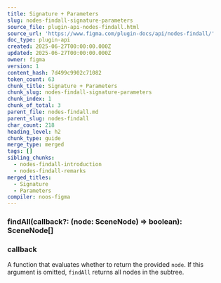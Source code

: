 ```yaml
---
title: Signature + Parameters
slug: nodes-findall-signature-parameters
source_file: plugin-api-nodes-findall.html
source_url: 'https://www.figma.com/plugin-docs/api/nodes-findall/'
doc_type: plugin-api
created: 2025-06-27T00:00:00.000Z
updated: 2025-06-27T00:00:00.000Z
owner: figma
version: 1
content_hash: 7d499c9902c71082
token_count: 63
chunk_title: Signature + Parameters
chunk_slug: nodes-findall-signature-parameters
chunk_index: 1
chunk_of_total: 3
parent_file: nodes-findall.md
parent_slug: nodes-findall
char_count: 218
heading_level: h2
chunk_type: guide
merge_type: merged
tags: []
sibling_chunks:
  - nodes-findall-introduction
  - nodes-findall-remarks
merged_titles:
  - Signature
  - Parameters
compiler: noos-figma
---
```


### findAll(callback?: (node: SceneNode) => boolean): SceneNode[]

### callback

A function that evaluates whether to return the provided `node`. If this argument is omitted, `findAll` returns all nodes in the subtree.
